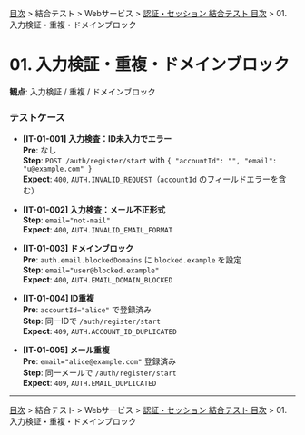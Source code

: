[目次](../../../目次.md) > 結合テスト > Webサービス > [認証・セッション 結合テスト 目次](目次.md) > 01. 入力検証・重複・ドメインブロック
# 01. 入力検証・重複・ドメインブロック

**観点**: 入力検証 / 重複 / ドメインブロック

### テストケース
- **[IT-01-001] 入力検査：ID未入力でエラー**  
  **Pre**: なし  
  **Step**: `POST /auth/register/start` with `{ "accountId": "", "email": "u@example.com" }`  
  **Expect**: `400`, `AUTH.INVALID_REQUEST`（`accountId` のフィールドエラーを含む）

- **[IT-01-002] 入力検査：メール不正形式**  
  **Step**: `email="not-mail"`  
  **Expect**: `400`, `AUTH.INVALID_EMAIL_FORMAT`

- **[IT-01-003] ドメインブロック**  
  **Pre**: `auth.email.blockedDomains` に `blocked.example` を設定  
  **Step**: `email="user@blocked.example"`  
  **Expect**: `400`, `AUTH.EMAIL_DOMAIN_BLOCKED`

- **[IT-01-004] ID重複**  
  **Pre**: `accountId="alice"` で登録済み  
  **Step**: 同一IDで `/auth/register/start`  
  **Expect**: `409`, `AUTH.ACCOUNT_ID_DUPLICATED`

- **[IT-01-005] メール重複**  
  **Pre**: `email="alice@example.com"` 登録済み  
  **Step**: 同一メールで `/auth/register/start`  
  **Expect**: `409`, `AUTH.EMAIL_DUPLICATED`

---
[目次](../../../目次.md) > 結合テスト > Webサービス > [認証・セッション 結合テスト 目次](目次.md) > 01. 入力検証・重複・ドメインブロック